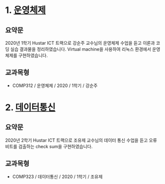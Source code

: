 
# 1. [운영체제]()
## 요약문
2020년 1학기 Hustar ICT 트랙으로 강순주 교수님의 운영체제 수업을 듣고 이론과 코딩 실습 결과물을 정리하였습니다.
Virtual machine을 사용하여 리눅스 환경에서 운영체제를 구현하였습니다. 

## 교과목형
- COMP312 / 운영체제 / 2020 / 1학기 / 강순주


# 2. [데이터통신]()
## 요약문
2020년 2학기 Hustar ICT 트랙으로 조유제 교수님의 데이터 통신 수업을 듣고 오류 비트를 검출하는 check sum을 구현하였습니다.

## 교과목형
- COMP323 / 데이터통신 / 2020 / 1학기 / 조유제


